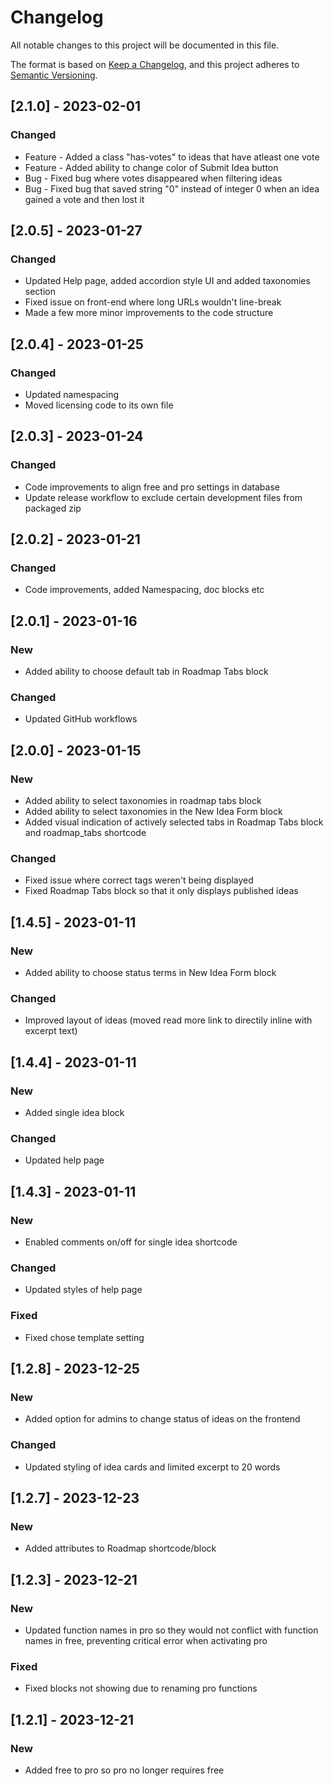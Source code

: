 # Changelog

All notable changes to this project will be documented in this file.

The format is based on [Keep a Changelog](https://keepachangelog.com/en/1.0.0/),
and this project adheres to [Semantic Versioning](https://semver.org/spec/v2.0.0.html).

## [2.1.0] - 2023-02-01

### Changed
* Feature - Added a class "has-votes" to ideas that have atleast one vote
* Feature - Added ability to change color of Submit Idea button
* Bug - Fixed bug where votes disappeared when filtering ideas
* Bug - Fixed bug that saved string "0" instead of integer 0 when an idea gained a vote and then lost it

## [2.0.5] - 2023-01-27

### Changed
* Updated Help page, added accordion style UI and added taxonomies section
* Fixed issue on front-end where long URLs wouldn't line-break
* Made a few more minor improvements to the code structure

## [2.0.4] - 2023-01-25

### Changed
* Updated namespacing
* Moved licensing code to its own file

## [2.0.3] - 2023-01-24

### Changed
* Code improvements to align free and pro settings in database
* Update release workflow to exclude certain development files from packaged zip

## [2.0.2] - 2023-01-21

### Changed
* Code improvements, added Namespacing, doc blocks etc

## [2.0.1] - 2023-01-16

### New
* Added ability to choose default tab in Roadmap Tabs block

### Changed
* Updated GitHub workflows

## [2.0.0] - 2023-01-15

### New
* Added ability to select taxonomies in roadmap tabs block
* Added ability to select taxonomies in the New Idea Form block
* Added visual indication of actively selected tabs in Roadmap Tabs block and roadmap_tabs shortcode

### Changed
* Fixed issue where correct tags weren't being displayed
* Fixed Roadmap Tabs block so that it only displays published ideas

## [1.4.5] - 2023-01-11

### New
* Added ability to choose status terms in New Idea Form block

### Changed
* Improved layout of ideas (moved read more link to directily inline with excerpt text)

## [1.4.4] - 2023-01-11

### New
* Added single idea block

### Changed
* Updated help page

## [1.4.3] - 2023-01-11

### New
* Enabled comments on/off for single idea shortcode

### Changed
* Updated styles of help page

### Fixed
* Fixed chose template setting

## [1.2.8] - 2023-12-25

### New
* Added option for admins to change status of ideas on the frontend

### Changed
* Updated styling of idea cards and limited excerpt to 20 words

## [1.2.7] - 2023-12-23

### New
* Added attributes to Roadmap shortcode/block

## [1.2.3] - 2023-12-21

### New
* Updated function names in pro so they would not conflict with function names in free, preventing critical error when activating pro

### Fixed
* Fixed blocks not showing due to renaming pro functions

## [1.2.1] - 2023-12-21

### New
* Added free to pro so pro no longer requires free

[1.0.1]: 
[1.0.0]: 
